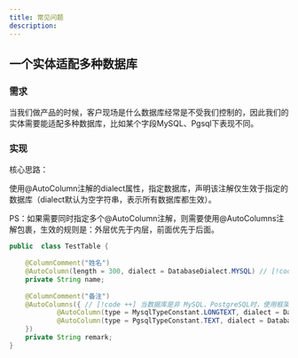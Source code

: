 ```yaml
---
title: 常见问题
description:
---
```


## 一个实体适配多种数据库

### 需求

当我们做产品的时候，客户现场是什么数据库经常是不受我们控制的，因此我们的实体需要能适配多种数据库，比如某个字段MySQL、Pgsql下表现不同。

### 实现

核心思路：

使用@AutoColumn注解的dialect属性，指定数据库，声明该注解仅生效于指定的数据库（dialect默认为空字符串，表示所有数据库都生效）。

PS：如果需要同时指定多个@AutoColumn注解，则需要使用@AutoColumns注解包裹，生效的规则是：外层优先于内层，前面优先于后面。

```java
public  class TestTable {
    
    @ColumnComment("姓名")
    @AutoColumn(length = 300, dialect = DatabaseDialect.MYSQL) // [!code ++] 仅针对Mysql
    private String name;
    
    @ColumnComment("备注")
    @AutoColumns({ // [!code ++] 当数据库是非 MySQL、PostgreSQL时，使用框架默认映射规则
            @AutoColumn(type = MysqlTypeConstant.LONGTEXT, dialect = DatabaseDialect.Mysql), // [!code ++] 当数据库是 MySQL时，使用LONGTEXT
            @AutoColumn(type = PgsqlTypeConstant.TEXT, dialect = DatabaseDialect.Pgsql) // [!code ++]  当数据库是 PostgreSQL时，使用TEXT
    })
    private String remark;
}
```
